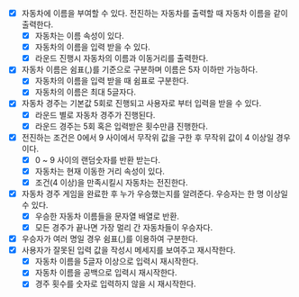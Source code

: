 - [x] 자동차에 이름을 부여할 수 있다. 전진하는 자동차를 출력할 때 자동차 이름을 같이 출력한다.
  - [x] 자동차는 이름 속성이 있다.
  - [x] 자동차의 이름을 입력 받을 수 있다.
  - [x] 라운드 진행시 자동차의 이름과 이동거리를 출력한다.
- [x] 자동차 이름은 쉼표(,)를 기준으로 구분하며 이름은 5자 이하만 가능하다.
  - [x] 자동차의 이름을 입력 받을 때 쉼표로 구분한다.
  - [x] 자동차의 이름은 최대 5글자다.
- [x] 자동차 경주는 기본값 5회로 진행되고 사용자로 부터 입력을 받을 수 있다.
  - [x] 라운드 별로 자동차 경주가 진행된다.
  - [x] 라운드 경주는 5회 혹은 입력받은 횟수만큼 진행한다.
- [x] 전진하는 조건은 0에서 9 사이에서 무작위 값을 구한 후 무작위 값이 4 이상일 경우이다.
  - [x] 0 ~ 9 사이의 랜덤숫자를 반환 받는다.
  - [x] 자동차는 현재 이동한 거리 속성이 있다.
  - [x] 조건(4 이상)을 만족시킬시 자동차는 전진한다.
- [x] 자동차 경주 게임을 완료한 후 누가 우승했는지를 알려준다. 우승자는 한 명 이상일 수 있다.
  - [x] 우승한 자동차 이름들을 문자열 배열로 반환.
  - [x] 모든 경주가 끝나면 가장 멀리 간 자동차들이 우승자다.
- [x] 우승자가 여러 명일 경우 쉼표(,)를 이용하여 구분한다.
- [x] 사용자가 잘못된 입력 값을 작성시 메세지를 보여주고 재시작한다.
  - [x] 자동차 이름을 5글자 이상으로 입력시 재시작한다.
  - [x] 자동차 이름을 공백으로 입력시 재시작한다.
  - [x] 경주 횟수를 숫자로 입력하지 않을 시 재시작한다.
